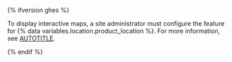 {% ifversion ghes %}

To display interactive maps, a site administrator must configure the feature for {% data variables.location.product_location %}. For more information, see [AUTOTITLE](/admin/configuration/configuring-user-applications-for-your-enterprise/configuring-interactive-maps).

{% endif %}
